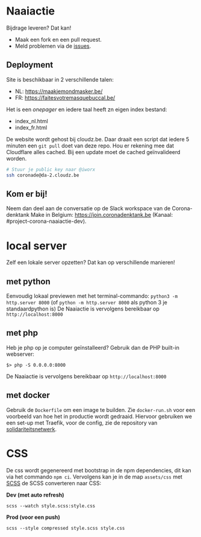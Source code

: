 # Naaiactie

Bijdrage leveren? Dat kan!
* Maak een fork en een pull request.
* Meld problemen via de [issues](https://github.com/MakeInBelgium/naaiactie/issues/new).

## Deployment

Site is beschikbaar in 2 verschillende talen:
- NL: https://maakjemondmasker.be/
- FR: https://faitesvotremasquebuccal.be/

Het is een *onepager* en iedere taal heeft zn eigen index bestand:
- index_nl.html
- index_fr.html

De website wordt gehost bij cloudz.be. Daar draait een script dat iedere 5 minuten een `git pull` doet van deze repo.
Hou er rekening mee dat Cloudflare alles cached. Bij een update moet de cached geïnvalideerd worden.

```bash
# Stuur je public key naar @iworx
ssh coronade@da-2.cloudz.be
```

## Kom er bij!
Neem dan deel aan de conversatie op de Slack workspace van de Corona-denktank Make in Belgium: https://join.coronadenktank.be (Kanaal: #project-corona-naaiactie-dev).


# local server
Zelf een lokale server opzetten? Dat kan op verschillende manieren!

## met python
Eenvoudig lokaal previewen met het terminal-commando: `python3 -m http.server 8000` (of `python -m http.server 8000` als python 3 je standaardpython is)
De Naaiactie is vervolgens bereikbaar op `http://localhost:8000`

## met php
Heb je php op je computer geïnstalleerd? Gebruik dan de PHP built-in webserver:

```
$> php -S 0.0.0.0:8000
```

De Naaiactie is vervolgens bereikbaar op `http://localhost:8000`

## met docker
Gebruik de `Dockerfile` om een image te builden. Zie `docker-run.sh` voor een voorbeeld van hoe het in productie wordt gedraaid. Hiervoor gebruiken we een set-up met Traefik, voor de config, zie de repository van [solidariteitsnetwerk](https://github.com/MakeInBelgium/solidariteitsnetwerk/tree/master/deployment).


# CSS
De css wordt gegenereerd met bootstrap in de npm dependencies, dit kan via het commando `npm ci`. Vervolgens kan je in de map `assets/css` met [SCSS](https://sass-lang.com/) de SCSS converteren naar CSS:

**Dev (met auto refresh)**

```
scss --watch style.scss:style.css
```

**Prod (voor een push)**

```
scss --style compressed style.scss style.css
```
